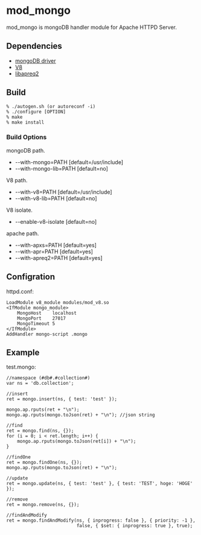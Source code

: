 # mod_mongo #

mod_mongo is mongoDB handler module for Apache HTTPD Server.

## Dependencies ##

* [mongoDB driver](http://dl.mongodb.org/dl/cxx-driver)
* [V8](http://code.google.com/p/v8)
* [libapreq2](http://httpd.apache.org/apreq)

## Build ##

    % ./autogen.sh (or autoreconf -i)
    % ./configure [OPTION]
    % make
    % make install

### Build Options ###

mongoDB path.

* --with-mongo=PATH  [default=/usr/include]
* --with-mongo-lib=PATH  [default=no]

V8 path.

* --with-v8=PATH  [default=/usr/include]
* --with-v8-lib=PATH  [default=no]

V8 isolate.

* --enable-v8-isolate  [default=no]

apache path.

* --with-apxs=PATH  [default=yes]
* --with-apr=PATH  [default=yes]
* --with-apreq2=PATH  [default=yes]

## Configration ##

httpd.conf:

    LoadModule v8_module modules/mod_v8.so
    <IfModule mongo_module>
        MongoHost    localhost
        MongoPort    27017
        MongoTimeout 5
    </IfModule>
    AddHandler mongo-script .mongo

## Example ##

test.mongo:

    //namespace (#db#.#collection#)
    var ns = 'db.collection';

    //insert
    ret = mongo.insert(ns, { test: 'test' });

    mongo.ap.rputs(ret + "\n");
    mongo.ap.rputs(mongo.toJson(ret) + "\n"); //json string

    //find
    ret = mongo.find(ns, {});
    for (i = 0; i < ret.length; i++) {
        mongo.ap.rputs(mongo.toJson(ret[i]) + "\n");
    }

    //findOne
    ret = mongo.findOne(ns, {});
    mongo.ap.rputs(mongo.toJson(ret) + "\n");

    //update
    ret = mongo.update(ns, { test: 'test' }, { test: 'TEST', hoge: 'HOGE' });

    //remove
    ret = mongo.remove(ns, {});

    //findAndModify
    ret = mongo.findAndModify(ns, { inprogress: false }, { priority: -1 },
                              false, { $set: { inprogress: true }, true);
